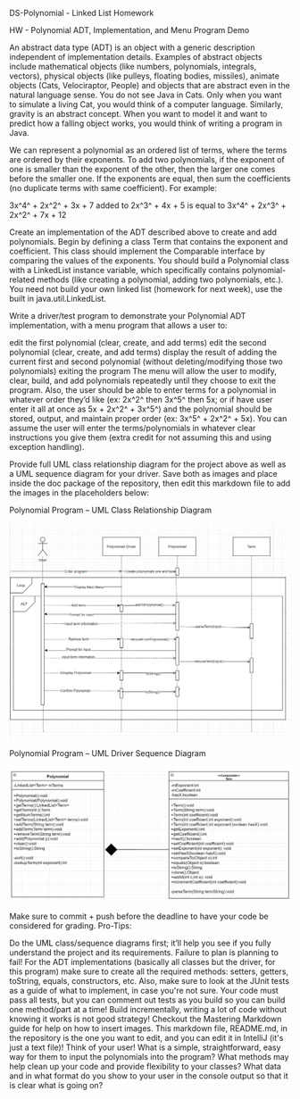 DS-Polynomial - Linked List Homework

HW - Polynomial ADT, Implementation, and Menu Program Demo

An abstract data type (ADT) is an object with a generic description independent of implementation details. Examples of abstract objects include mathematical objects (like numbers, polynomials, integrals, vectors), physical objects (like pulleys, floating bodies, missiles), animate objects (Cats, Velociraptor, People) and objects that are abstract even in the natural language sense. You do not see Java in Cats. Only when you want to simulate a living Cat, you would think of a computer language. Similarly, gravity is an abstract concept. When you want to model it and want to predict how a falling object works, you would think of writing a program in Java.

We can represent a polynomial as an ordered list of terms, where the terms are ordered by their exponents. To add two polynomials, if the exponent of one is smaller than the exponent of the other, then the larger one comes before the smaller one. If the exponents are equal, then sum the coefficients (no duplicate terms with same coefficient). For example:

3x^4^ + 2x^2^ + 3x + 7 added to 2x^3^ + 4x + 5 is equal to 3x^4^ + 2x^3^ + 2x^2^ + 7x + 12

Create an implementation of the ADT described above to create and add polynomials. Begin by defining a class Term that contains the exponent and coefficient. This class should implement the Comparable interface by comparing the values of the exponents. You should build a Polynomial class with a LinkedList<Term> instance variable, which specifically contains polynomial-related methods (like creating a polynomial, adding two polynomials, etc.). You need not build your own linked list (homework for next week), use the built in java.util.LinkedList.

Write a driver/test program to demonstrate your Polynomial ADT implementation, with a menu program that allows a user to:

edit the first polynomial (clear, create, and add terms)
edit the second polynomial (clear, create, and add terms)
display the result of adding the current first and second polynomial (without deleting/modifying those two polynomials)
exiting the program
The menu will allow the user to modify, clear, build, and add polynomials repeatedly until they choose to exit the program. Also, the user should be able to enter terms for a polynomial in whatever order they’d like (ex: 2x^2^ then 3x^5^ then 5x; or if have user enter it all at once as 5x + 2x^2^ + 3x^5^) and the polynomial should be stored, output, and maintain proper order (ex: 3x^5^ + 2x^2^ + 5x). You can assume the user will enter the terms/polynomials in whatever clear instructions you give them (extra credit for not assuming this and using exception handling).

Provide full UML class relationship diagram for the project above as well as a UML sequence diagram for your driver. Save both as images and place inside the doc package of the repository, then edit this markdown file to add the images in the placeholders below:

Polynomial Program – UML Class Relationship Diagram

![Image](https://github.com/Jstafford98/Homework/blob/main/doc/SequenceDiagram.JPG?raw=treu)

Polynomial Program – UML Driver Sequence Diagram

![Image](https://github.com/Jstafford98/Homework/blob/main/doc/UMLDiagram.JPG?raw=treu)

Make sure to commit + push before the deadline to have your code be considered for grading.
Pro-Tips:

Do the UML class/sequence diagrams first; it’ll help you see if you fully understand the project and its requirements. Failure to plan is planning to fail!
For the ADT implementations (basically all classes but the driver, for this program) make sure to create all the required methods: setters, getters, toString, equals, constructors, etc.
Also, make sure to look at the JUnit tests as a guide of what to implement, in case you're not sure. Your code must pass all tests, but you can comment out tests as you build so you can build one method/part at a time! Build incrementally, writing a lot of code without knowing it works is not good strategy!
Checkout the Mastering Markdown guide for help on how to insert images. This markdown file, README.md, in the repository is the one you want to edit, and you can edit it in IntelliJ (it's just a text file)!
Think of your user! What is a simple, straightforward, easy way for them to input the polynomials into the program? What methods may help clean up your code and provide flexibility to your classes? What data and in what format do you show to your user in the console output so that it is clear what is going on?
